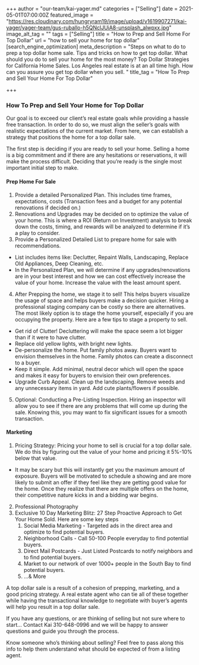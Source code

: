 +++
author = "our-team/kai-yager.md"
categories = ["Selling"]
date = 2021-05-01T07:00:00Z
featured_image = "https://res.cloudinary.com/hungryram19/image/upload/v1619907271/kai-yager/yager-team/gus-ruballo-h5QNclJUiA8-unsplash_alwpxx.jpg"
image_alt_tag = ""
tags = ["Selling"]
title = "How to Prep and Sell Home For Top Dollar"
url = "how to sell your home for top dollar"
[search_engine_optimization]
meta_description = "Steps on what to do to prep a top dollar home sale. Tips and tricks on how to get top dollar. What should you do to sell your home for the most money? Top Dollar Strategies for California Home Sales. Los Angeles real estate is at an all time high. How can you assure you get top dollar when you sell.  "
title_tag = "How To Prep and Sell Your Home For Top Dollar"

+++
### How To Prep and Sell Your Home for Top Dollar

Our goal is to exceed our client’s real estate goals while providing a hassle free transaction. In order to do so, we must align the seller’s goals with realistic expectations of the current market. From here, we can establish a strategy that positions the home for a top dollar sale.

The first step is deciding if you are ready to sell your home. Selling a home is a big commitment and if there are any hesitations or reservations, it will make the process difficult. Deciding that you’re ready is the single most important initial step to make.

#### **Prep Home For Sale**

1. Provide a detailed Personalized Plan. This includes time frames, expectations, costs (Transaction fees and a budget for any potential renovations if decided on.)
2. Renovations and Upgrades may be decided on to optimize the value of your home. This is where a ROI (Return on Investment) analysis to break down the costs, timing, and rewards will be analyzed to determine if it’s a play to consider.
3. Provide a Personalized Detailed List to prepare home for sale with recommendations.

* List includes items like: Declutter, Repaint Walls, Landscaping, Replace Old Appliances, Deep Cleaning, etc.
* In the Personalized Plan, we will determine if any upgrades/renovations are in your best interest and how we can cost effectively increase the value of your home. Increase the value with the least amount spent.

4. After Prepping the home, we stage it to sell! This helps buyers visualize the usage of space and helps buyers make a decision quicker. Hiring a professional staging company can be costly so there are alternatives. The most likely option is to stage the home yourself, especially if you are occupying the property. Here are a few tips to stage a property to sell.

* Get rid of Clutter! Decluttering will make the space seem a lot bigger than if it were to have clutter.
* Replace old yellow lights, with bright new lights.
* De-personalize the home. Put family photos away. Buyers want to envision themselves in the home. Family photos can create a disconnect to a buyer.
* Keep it simple. Add minimal, neutral decor which will open the space and makes it easy for buyers to envision their own preferences.
* Upgrade Curb Appeal. Clean up the landscaping. Remove weeds and any unnecessary items in yard. Add cute plants/flowers if possible.

5. Optional: Conducting a Pre-Listing Inspection. Hiring an inspector will allow you to see if there are any problems that will come up during the sale. Knowing this, you may want to fix significant issues for a smooth transaction.

#### **Marketing**

1. Pricing Strategy: Pricing your home to sell is crucial for a top dollar sale. We do this by figuring out the value of your home and pricing it 5%-10% below that value.

* It may be scary but this will instantly get you the maximum amount of exposure. Buyers will be motivated to schedule a showing and are more likely to submit an offer if they feel like they are getting good value for the home. Once they realize that there are multiple offers on the home, their competitive nature kicks in and a bidding war begins.

2. Professional Photography
3. Exclusive 10 Day Marketing Blitz: 27 Step Proactive Approach to Get Your Home Sold. Here are some key steps
   1. Social Media Marketing - Targeted ads in the direct area and optimize to find potential buyers.
   2. Neighborhood Calls - Call 50-100 People everyday to find potential buyers.
   3. Direct Mail Postcards - Just Listed Postcards to notify neighbors and to find potential buyers.
   4. Market to our network of over 1000+ people in the South Bay to find potential buyers.
   5. …& More

A top dollar sale is a result of a cohesion of prepping, marketing, and a good pricing strategy. A real estate agent who can tie all of these together while having the transactional knowledge to negotiate with buyer’s agents will help you result in a top dollar sale.

If you have any questions, or are thinking of selling but not sure where to start… Contact Kai 310-648-0996 and we will be happy to answer questions and guide you through the process.

Know someone who’s thinking about selling? Feel free to pass along this info to help them understand what should be expected of from a listing agent.